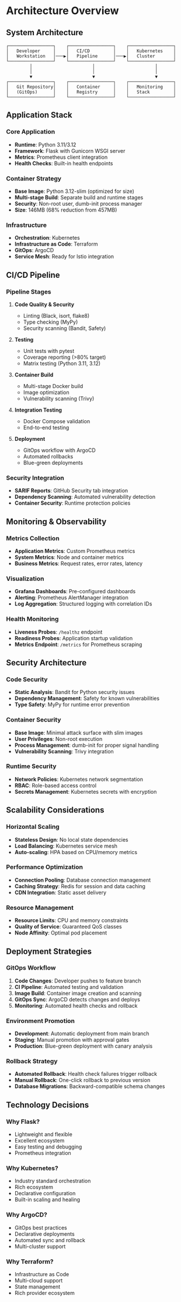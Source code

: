 # Architecture Overview

## System Architecture

```
┌─────────────────┐    ┌─────────────────┐    ┌─────────────────┐
│   Developer     │    │   CI/CD         │    │   Kubernetes    │
│   Workstation   │───▶│   Pipeline      │───▶│   Cluster       │
└─────────────────┘    └─────────────────┘    └─────────────────┘
         │                       │                       │
         │                       │                       │
         ▼                       ▼                       ▼
┌─────────────────┐    ┌─────────────────┐    ┌─────────────────┐
│   Git Repository│    │   Container     │    │   Monitoring    │
│   (GitOps)      │    │   Registry      │    │   Stack         │
└─────────────────┘    └─────────────────┘    └─────────────────┘
```

## Application Stack

### Core Application
- **Runtime**: Python 3.11/3.12
- **Framework**: Flask with Gunicorn WSGI server
- **Metrics**: Prometheus client integration
- **Health Checks**: Built-in health endpoints

### Container Strategy
- **Base Image**: Python 3.12-slim (optimized for size)
- **Multi-stage Build**: Separate build and runtime stages
- **Security**: Non-root user, dumb-init process manager
- **Size**: 146MB (68% reduction from 457MB)

### Infrastructure
- **Orchestration**: Kubernetes
- **Infrastructure as Code**: Terraform
- **GitOps**: ArgoCD
- **Service Mesh**: Ready for Istio integration

## CI/CD Pipeline

### Pipeline Stages
1. **Code Quality & Security**
   - Linting (Black, isort, flake8)
   - Type checking (MyPy)
   - Security scanning (Bandit, Safety)

2. **Testing**
   - Unit tests with pytest
   - Coverage reporting (>80% target)
   - Matrix testing (Python 3.11, 3.12)

3. **Container Build**
   - Multi-stage Docker build
   - Image optimization
   - Vulnerability scanning (Trivy)

4. **Integration Testing**
   - Docker Compose validation
   - End-to-end testing

5. **Deployment**
   - GitOps workflow with ArgoCD
   - Automated rollbacks
   - Blue-green deployments

### Security Integration
- **SARIF Reports**: GitHub Security tab integration
- **Dependency Scanning**: Automated vulnerability detection
- **Container Security**: Runtime protection policies

## Monitoring & Observability

### Metrics Collection
- **Application Metrics**: Custom Prometheus metrics
- **System Metrics**: Node and container metrics
- **Business Metrics**: Request rates, error rates, latency

### Visualization
- **Grafana Dashboards**: Pre-configured dashboards
- **Alerting**: Prometheus AlertManager integration
- **Log Aggregation**: Structured logging with correlation IDs

### Health Monitoring
- **Liveness Probes**: `/healthz` endpoint
- **Readiness Probes**: Application startup validation
- **Metrics Endpoint**: `/metrics` for Prometheus scraping

## Security Architecture

### Code Security
- **Static Analysis**: Bandit for Python security issues
- **Dependency Management**: Safety for known vulnerabilities
- **Type Safety**: MyPy for runtime error prevention

### Container Security
- **Base Image**: Minimal attack surface with slim images
- **User Privileges**: Non-root execution
- **Process Management**: dumb-init for proper signal handling
- **Vulnerability Scanning**: Trivy integration

### Runtime Security
- **Network Policies**: Kubernetes network segmentation
- **RBAC**: Role-based access control
- **Secrets Management**: Kubernetes secrets with encryption

## Scalability Considerations

### Horizontal Scaling
- **Stateless Design**: No local state dependencies
- **Load Balancing**: Kubernetes service mesh
- **Auto-scaling**: HPA based on CPU/memory metrics

### Performance Optimization
- **Connection Pooling**: Database connection management
- **Caching Strategy**: Redis for session and data caching
- **CDN Integration**: Static asset delivery

### Resource Management
- **Resource Limits**: CPU and memory constraints
- **Quality of Service**: Guaranteed QoS classes
- **Node Affinity**: Optimal pod placement

## Deployment Strategies

### GitOps Workflow
1. **Code Changes**: Developer pushes to feature branch
2. **CI Pipeline**: Automated testing and validation
3. **Image Build**: Container image creation and scanning
4. **GitOps Sync**: ArgoCD detects changes and deploys
5. **Monitoring**: Automated health checks and rollback

### Environment Promotion
- **Development**: Automatic deployment from main branch
- **Staging**: Manual promotion with approval gates
- **Production**: Blue-green deployment with canary analysis

### Rollback Strategy
- **Automated Rollback**: Health check failures trigger rollback
- **Manual Rollback**: One-click rollback to previous version
- **Database Migrations**: Backward-compatible schema changes

## Technology Decisions

### Why Flask?
- Lightweight and flexible
- Excellent ecosystem
- Easy testing and debugging
- Prometheus integration

### Why Kubernetes?
- Industry standard orchestration
- Rich ecosystem
- Declarative configuration
- Built-in scaling and healing

### Why ArgoCD?
- GitOps best practices
- Declarative deployments
- Automated sync and rollback
- Multi-cluster support

### Why Terraform?
- Infrastructure as Code
- Multi-cloud support
- State management
- Rich provider ecosystem
